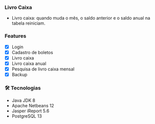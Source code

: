 
### Livro Caixa 
- Livro caixa: quando muda o mês, o saldo anterior e o saldo anual na tabela reiniciam.

### Features
- [x] Login
- [x] Cadastro de boletos
- [x] Livro caixa
- [x] Livro caixa anual 
- [x] Pesquisa de livro caixa mensal
- [x] Backup

###  🛠 Tecnologias
- Java JDK 8
- Apache Netbeans 12
- Jasper iReport 5.6
- PostgreSQL 13

